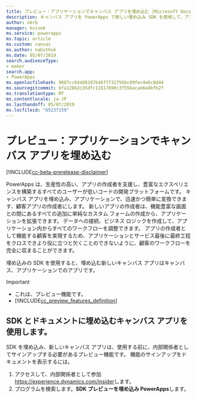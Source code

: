 ```yaml
---
title: プレビュー：アプリケーションでキャンバス アプリを埋め込む |Microsoft Docs
description: キャンバス アプリを PowerApps で新しい埋め込み SDK を使用して、アプリケーションに埋め込む
author: nkrb
manager: kvivek
ms.service: powerapps
ms.topic: article
ms.custom: canvas
ms.author: nabuthuk
ms.date: 05/07/2019
search.audienceType:
- maker
search.app:
- PowerApps
ms.openlocfilehash: 9887cc64dd8187bd6f7f32756bc89fec4e6c8d44
ms.sourcegitcommit: bfa128b2c35dfc11817690c3f556acae6e4bfb2f
ms.translationtype: MT
ms.contentlocale: ja-JP
ms.lasthandoff: 05/07/2019
ms.locfileid: "65237159"
---
```

# <a name="preview-embed-canvas-apps-in-your-applications"></a>プレビュー：アプリケーションでキャンバス アプリを埋め込む

[!INCLUDE[cc-beta-prerelease-disclaimer](../../includes/cc-beta-prerelease-disclaimer.md)]

PowerApps は、生産性の高い、アプリの作成者を支援し、豊富なエクスペリエンスを構築するすべてのユーザーが低いコードの開発プラットフォームです。 キャンバス アプリを埋め込み、アプリケーションで、迅速かつ簡単に変換できます、顧客アプリの作成者にします。 新しいアプリの作成者は、機能豊富な画面との間にあるすべての追加に単純なカスタム フォームの作成から、アプリケーションを拡張できます。 データへの接続、ビジネス ロジックを作成して、アプリケーション内からすべてのワークフローを調整できます。 アプリの作成者として機能する顧客を実現するため、アプリケーションとサービス最後に最終工程をクロスできより役に立つと欠くことのできないように、顧客のワークフローを完全に収まることができます。

埋め込みの SDK を使用すると、埋め込む新しいキャンバス アプリはキャンバス、アプリケーションでのアプリです。

> [!IMPORTANT]
> - これは、プレビュー機能です。
> - [!INCLUDE[cc_preview_features_definition](../../includes/cc-preview-features-definition.md)] 

## <a name="using-the-canvas-apps-embedding-sdk-and-documentation"></a>SDK とドキュメントに埋め込むキャンバス アプリを使用します。

SDK を埋め込み、新しいキャンバス アプリは、使用する前に、内部関係者としてサインアップする必要があるプレビュー機能です。 機能のサインアップをドキュメントを表示するには。

1. アクセスして、内部関係者として参加<https://experience.dynamics.com/insider>します。
2. プログラムを検索します。**SDK プレビューを埋め込み PowerApps**します。
